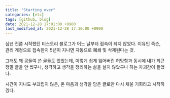 ```yaml
---
title: "Starting over"
categories: [etc]
tags: [github, blog]
date: 2021-12-28 17:01:00 +0900
last_modified_at: 2021-12-28 17:10:00 +0900
---
```

십년 전쯤 시작했던 티스토리 블로그가 어느 날부터 접속이 되지 않았다.
이유인 즉슨, 관리 계정으로 접속한지 5년이 지나면 자동으로 폐쇄 및 삭제된다는 것.

그래도 꽤 공들여 쓴 글들도 있었는데, 이렇게 쉽게 잃어버린 허망함과 동시에
내가 최근 정말 글을 안 썼구나, 생각하고 생각을 정리하는 삶을 살지 않았구나 하는 자괴감이 들었다.

시간이 지나도 부끄럽지 않은, 온 마음과 생각을 담은 글로만 다시 채울 기회라고 시작하겠다.

